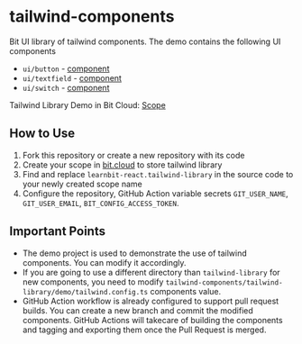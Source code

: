 # tailwind-components
Bit UI library of tailwind components. The demo contains the following UI components

- `ui/button` - [component](https://bit.cloud/learnbit-react/tailwind-library/ui/button)
- `ui/textfield` - [component](https://bit.cloud/learnbit-react/tailwind-library/ui/textfield)
- `ui/switch` - [component](https://bit.cloud/learnbit-react/tailwind-library/ui/switch)

Tailwind Library Demo in Bit Cloud: [Scope](https://bit.cloud/learnbit-react/tailwind-library)

## How to Use

1. Fork this repository or create a new repository with its code
2. Create your scope in [bit.cloud](https://bit.cloud) to store tailwind library
3. Find and replace `learnbit-react.tailwind-library` in the source code to your newly created scope name
4. Configure the repository, GitHub Action variable secrets `GIT_USER_NAME`, `GIT_USER_EMAIL`, `BIT_CONFIG_ACCESS_TOKEN`.

## Important Points
- The demo project is used to demonstrate the use of tailwind components. You can modify it accordingly.
- If you are going to use a different directory than `tailwind-library` for new components, you need to modify `tailwind-components/tailwind-library/demo/tailwind.config.ts` components value.
- GitHub Action workflow is already configured to support pull request builds. You can create a new branch and commit the modified components. GitHub Actions will takecare of building the components and tagging and exporting them once the Pull Request is merged.